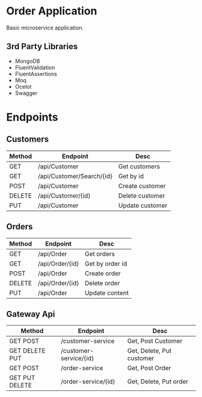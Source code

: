 # Order Application
Basic microservice application.
 ## 3rd Party Libraries

- MongoDB
- FluentValidation
- FluentAssertions
- Moq
- Ocelot
- Swagger

# Endpoints

## Customers
| Method | Endpoint                | Desc                                                     |
| -----------|-------------------------|----------------------------------------------------------|
| GET | /api/Customer| Get customers
| GET | /api/Customer/Search/{id}| Get by id                            
| POST | /api/Customer| Create customer 
| DELETE | /api/Customer/{id}| Delete customer  
| PUT | /api/Customer| Update customer       


## Orders
| Method | Endpoint                | Desc                                                     |
| -----------|-------------------------|----------------------------------------------------------|
| GET  | /api/Order| Get orders
| GET | /api/Order/{id}| Get by order id                            
| POST | /api/Order| Create order 
| DELETE | /api/Order/{id}| Delete order  
| PUT | /api/Order| Update content


## Gateway Api
| Method | Endpoint                |      Desc                                                |
| -----------|-------------------------|----------------------------------------------------------|
| GET POST | /customer-service| Get, Post Customer
| GET DELETE PUT| /customer-service/{id}| Get, Delete, Put customer
| GET POST  | /order-service| Get, Post Order
| GET PUT DELETE | /order-service/{id}| Get, Delete, Put order
  
